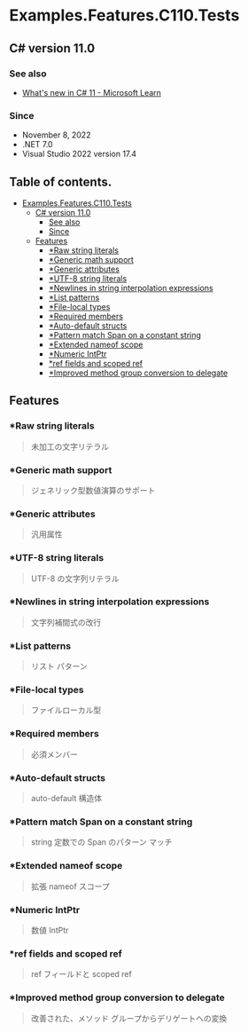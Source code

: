 # Examples.Features.C110.Tests

## C# version 11.0

### See also

* [What's new in C# 11 - Microsoft Learn](https://learn.microsoft.com/ja-jp/dotnet/csharp/whats-new/csharp-11)

### Since

- November 8, 2022
- .NET 7.0
- Visual Studio 2022 version 17.4


## Table of contents. <!-- omit in toc -->

- [Examples.Features.C110.Tests](#examplesfeaturesc110tests)
  - [C# version 11.0](#c-version-110)
    - [See also](#see-also)
    - [Since](#since)
  - [Features](#features)
    - [\*Raw string literals](#raw-string-literals)
    - [\*Generic math support](#generic-math-support)
    - [\*Generic attributes](#generic-attributes)
    - [\*UTF-8 string literals](#utf-8-string-literals)
    - [\*Newlines in string interpolation expressions](#newlines-in-string-interpolation-expressions)
    - [\*List patterns](#list-patterns)
    - [\*File-local types](#file-local-types)
    - [\*Required members](#required-members)
    - [\*Auto-default structs](#auto-default-structs)
    - [\*Pattern match Span on a constant string](#pattern-match-span-on-a-constant-string)
    - [\*Extended nameof scope](#extended-nameof-scope)
    - [\*Numeric IntPtr](#numeric-intptr)
    - [\*ref fields and scoped ref](#ref-fields-and-scoped-ref)
    - [\*Improved method group conversion to delegate](#improved-method-group-conversion-to-delegate)

## Features

### *Raw string literals

> 未加工の文字リテラル

### *Generic math support

> ジェネリック型数値演算のサポート

### *Generic attributes

> 汎用属性

### *UTF-8 string literals

> UTF-8 の文字列リテラル

### *Newlines in string interpolation expressions

> 文字列補間式の改行

### *List patterns

> リスト パターン

### *File-local types

> ファイルローカル型

### *Required members

> 必須メンバー

### *Auto-default structs

> auto-default 構造体

### *Pattern match Span<char> on a constant string

> string 定数での Span<char> のパターン マッチ

### *Extended nameof scope

> 拡張 nameof スコープ

### *Numeric IntPtr

> 数値 IntPtr

### *ref fields and scoped ref

> ref フィールドと scoped ref

### *Improved method group conversion to delegate

> 改善された、メソッド グループからデリゲートへの変換
